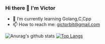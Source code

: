 ### Hi there 👋 I'm Victor
- 🌱 I’m currently learning Golang,C,Cpp
- 📫 How to reach me: gictorbit@gmail.com

![Anurag's github stats](https://github-readme-stats.vercel.app/api?username=gictorbit&theme=gotham&show_icons=true) [![Top Langs](https://github-readme-stats.vercel.app/api/top-langs/?username=Gictorbit&layout=compact&exclude_repo=Gictorbit.github.io&theme=gotham)](https://github.com/Gictorbit/github-readme-stats)

<!--
**Gictorbit/Gictorbit** is a ✨ _special_ ✨ repository because its `README.md` (this file) appears on your GitHub profile.

Here are some ideas to get you started:

- 🔭 I’m currently working on ...

- 👯 I’m looking to collaborate on ...
- 🤔 I’m looking for help with ...
- 💬 Ask me about ...

- 😄 Pronouns: ...
- ⚡ Fun fact: ...
-->
